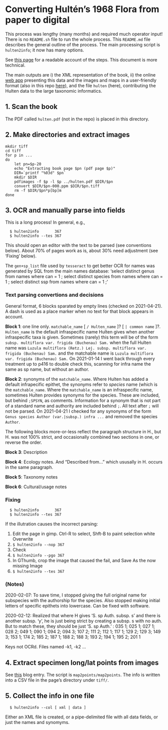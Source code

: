# Converting Hultén’s 1968 Flora from paper to digital

This process was lengthy (many months) and required much operator
input! There is no `README.sh` file to run the whole process. This
`README.md` file describes the general outline of the process.  The
main processing script is `hulten2info`; it now has many options.

See [this page](https://alaskaflora.org/hulten/do?method=about) for a
readable account of the steps. This document is more technical.

The main outputs are i) the XML representation of the book, ii) the
online [web app](https://alaskaflora.org/hulten/) presenting this data
and the images and maps in a user-friendly format (also in this repo
[here](../../alaskaflora.org/hulten/)), and the file `hulten` (here),
contributing the Hulten data to the large taxonomic informatics.

## 1. Scan the book

The PDF called `hulten.pdf` (not in the repo) is placed in this
directory.

## 2. Make directories and extract images

```
mkdir tiff
cd tiff
for p in ...
do
    let pn=$p-20
    echo "Extracting book page $pn (pdf page $p)"
    DIR=`printf "%03d" $pn`
    mkdir $DIR
    pdfimages -f $p -l $p ../hulten.pdf $DIR/$pn
    convert $DIR/$pn-000.ppm $DIR/$pn.tiff
    rm -f $DIR/$pn*p[bp]m
done
```

## 3. OCR and manually parse into fields

This is a long process!  In general, e.g., 

      $ hulten2info       367
      $ hulten2info --tes 367

This should open an editor with the text to be parsed (see conventions
below). About 70% of pages work as is, about 30% need adjustment (see
‘Fixing’ below).

The `gen+sp_list` file used by `tesseract` to get better OCR for names
was generated by SQL from the main names database: ‘select distinct
genus from names where can = 1 ; select distinct species from names
where can = 1 ; select distinct ssp from names where can = 1 ;’

### Text parsing convertions and decisions

General format, 6 blocks sparated by empty lines (checked on
2021-04-21). A dash is used as a place marker when no text for that
block appears in account.

**Block 1**: one line only. `matchable_name` [ `/ Hulten_name` ]?
[ `| common name` ]?.  `Hulten_name` is the default infraspecific name
Hulten gives when another infraspecific taxa is given. Sometimes
(rarely) this term will be of the form `subsp. multiflora var. frigida
(Buchenau) Sam.` when the full Hulten name was `Luzula multiflora
(Retz.) Lej. subsp. multiflora var. frigida (Buchenau) Sam.` and the
matchable name is `Luzula multiflora var. frigida (Buchenau) Sam.` On
2021-01-14 I went back through every treatment up to p416 to double
check this, scanning for infra name the same as sp name, but without
an author.

**Block 2**: synonyms of the `matchable_name`. Where Hulten has added
a default infrapecific epithet, the synonyms refer to _species_ name
(which is the `matchable_name`.  Where the `matchable_name` is an
infraspecific name, sometimes Hulten provides synonyms for the
species. These are included, but behind `;SPSYN`, as
comments. Information for a synonym that is not part of a standard
name and authority are included behind `;`. All text after `;` will
not be parsed. On 2021-04-21 I checked for any synonyms of the form
`Genus species Author (var.|subsp.) infra ...` and removed the species
`Author`.
   
The following blocks more-or-less reflect the paragraph structure in
H., but H. was not 100% strict, and occasionally combined two sections
in one, or reverse the order.

**Block 3**: Description

**Block 4**: Ecology notes. And “Described from...” which ususally in
H. occurs in the same paragraph.

**Block 5**: Taxonomy notes

**Block 6**: Cultural/usage notes

### Fixing

      $ hulten2info       367
      $ hulten2info --tes 367
      
If the illutration causes the incorrect parsing:

 1. Edit the page in gimp. Ctrl-R to select, Shft-B to paint selection white
    Overwrite
 2. `$ hulten2info --nop 367`
 3. Check
 4. `$ hulten2info --pgo 367`
 5. In GThumb, crop the image that caused the fail, and Save As the now missing
    Image
 6. `$ hulten2info --tes 367`

### (Notes)

2020-02-07: To save time, I stopped giving the full original name for
subspecies with the authorship for the species. Also stopped making
initial letters of specific epithets into lowercase. Can be fixed with
software.

2020-02-12: Realized that where H gives ‘S. sp Auth. subsp. s’ and
there is another subsp. ‘y’, he is just being strict by creating a
subsp. s with no auth. But to match these, they should be just ‘S. sp
Auth.’ : 035 1; 025 1; 027 1; 028 2; 049 1; 090 1; 094 2; 094 3; 107
2; 111 2; 112 1; 117 1; 129 2; 129 3; 149 3; 153 1; 174 2; 185 2; 187
1; 188 2; 188 3; 193 2; 194 1; 195 2; 201 1

Keys not OCRd. Files named <page>-k1, <page>-k2 ... 

## 4. Extract specimen long/lat points from images

See [this](../../pages_md/blog10.md) blog entry. The script is
`map2points/map2points`. The info is written into a CSV file in the
page’s directory under `tiff/`.

## 5. Collect the info in one file

      $ hulten2info --col [ xml | data ]

Either an XML file is created, or a pipe-delimited file with all data
fields, or just the names and synomyms.

